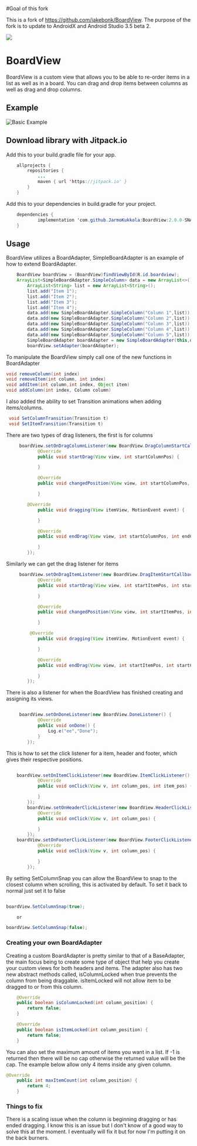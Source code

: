 #Goal of this fork

This is a fork of https://github.com/jakebonk/BoardView.
The purpose of the fork is to update to AndroidX and Android Studio 3.5 beta 2.

[![](https://jitpack.io/v/jakebonk/BoardView.svg)](https://jitpack.io/#jakebonk/BoardView)

# BoardView

BoardView is a custom view that allows you to be able to re-order items in a list as well as in a board. You can drag and drop items between columns as well as drag and drop columns.

## Example

![Basic Example](https://thumbs.gfycat.com/DeadUntidyHartebeest-size_restricted.gif)

## Download library with Jitpack.io

Add this to your build.gradle file for your app.

```java
	allprojects {
		repositories {
			...
			maven { url 'https://jitpack.io' }
		}
	}
```

Add this to your dependencies in build.gradle for your project.

```java
	dependencies {
	        implementation 'com.github.JarmoKukkola:BoardView:2.0.0-SNAPSHOT'
	}
```

## Usage

BoardView utilizes a BoardAdapter, SimpleBoardAdapter is an example of how to extend BoardAdapter.

```java
	BoardView boardView = (BoardView)findViewById(R.id.boardview);
	ArrayList<SimpleBoardAdapter.SimpleColumn> data = new ArrayList<>();
        ArrayList<String> list = new ArrayList<String>();
        list.add("Item 1");
        list.add("Item 2");
        list.add("Item 3");
        list.add("Item 4");
        data.add(new SimpleBoardAdapter.SimpleColumn("Column 1",list));
        data.add(new SimpleBoardAdapter.SimpleColumn("Column 2",list));
        data.add(new SimpleBoardAdapter.SimpleColumn("Column 3",list));
        data.add(new SimpleBoardAdapter.SimpleColumn("Column 4",list));
        data.add(new SimpleBoardAdapter.SimpleColumn("Column 5",list));
        SimpleBoardAdapter boardAdapter = new SimpleBoardAdapter(this,data);
        boardView.setAdapter(boardAdapter);
```

To manipulate the BoardView simply call one of the new functions in BoardAdapter

```java
void removeColumn(int index)
void removeItem(int column, int index)
void addItem(int column,int index, Object item)
void addColumn(int index, Column column)
```

I also added the ability to set Transition animations when adding items/columns.

```java
 void SetColumnTransition(Transition t)
 void SetItemTransition(Transition t)
```

There are two types of drag listeners, the first is for columns

```java
	 boardView.setOnDragColumnListener(new BoardView.DragColumnStartCallback() {
            @Override
            public void startDrag(View view, int startColumnPos) {

            }

            @Override
            public void changedPosition(View view, int startColumnPos, int newColumnPos) {

            }

	    @Override
            public void dragging(View itemView, MotionEvent event) {

            }

            @Override
            public void endDrag(View view, int startColumnPos, int endColumnPos) {

            }
        });
```

Similarly we can get the drag listener for items

```java
	 boardView.setOnDragItemListener(new BoardView.DragItemStartCallback() {
            @Override
            public void startDrag(View view, int startItemPos, int startColumnPos) {

            }

            @Override
            public void changedPosition(View view, int startItemPos, int startColumnPos, int newItemPos, int newColumnPos) {

            }

	     @Override
            public void dragging(View itemView, MotionEvent event) {

            }

            @Override
            public void endDrag(View view, int startItemPos, int startColumnPos, int endItemPos, int endColumnPos) {

            }
        });
```

There is also a listener for when the BoardView has finished creating and assigning its views.

```java

	 boardView.setOnDoneListener(new BoardView.DoneListener() {
            @Override
            public void onDone() {
                Log.e("ee","Done");
            }
        });

```

This is how to set the click listener for a item, header and footer, which gives their respective positions.

```java

	boardView.setOnItemClickListener(new BoardView.ItemClickListener() {
            @Override
            public void onClick(View v, int column_pos, int item_pos) {

            }
        });
        boardView.setOnHeaderClickListener(new BoardView.HeaderClickListener() {
            @Override
            public void onClick(View v, int column_pos) {

            }
        });
	boardView.setOnFooterClickListener(new BoardView.FooterClickListener() {
            @Override
            public void onClick(View v, int column_pos) {

            }
        });

```

By setting SetColumnSnap you can allow the BoardView to snap to the closest column when scrolling, this is activated by default. To set it back to normal just set it to false

```java

boardView.SetColumnSnap(true);

	or

boardView.SetColumnSnap(false);

```

### Creating your own BoardAdapter

Creating a custom BoardAdapter is pretty similar to that of a BaseAdapter, the main focus being to create some type of object that help you create your custom views for both headers and items.
The adapter also has two new abstract methods called, isColumnLocked when true prevents the column from being draggable. isItemLocked will not allow item to be dragged to or from this column.

```java
	@Override
	public boolean isColumnLocked(int column_position) {
		return false;
	}

	@Override
	public boolean isItemLocked(int column_position) {
		return false;
	}
```

You can also set the maximum amount of items you want in a list. If -1 is returned then there will be no cap otherwise the returned value will be the cap. The example below allow only 4 items inside any given column.

```java
@Override
    public int maxItemCount(int column_position) {
        return 4;
    }
```

### Things to fix

There is a scaling issue when the column is beginning dragging or has ended dragging. I know this is an issue but I don't know of a good way to solve this at the moment. I eventually will fix it but for now I'm putting it on the back burners.
